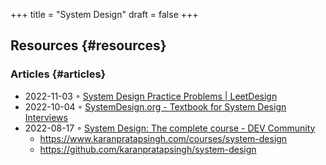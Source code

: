 +++
title = "System Design"
draft = false
+++

## Resources {#resources}


### Articles {#articles}

-   2022-11-03 ◦ [System Design Practice Problems | LeetDesign](https://leetdesign.com/)
-   2022-10-04 ◦ [SystemDesign.org - Textbook for System Design Interviews](https://docs.google.com/document/d/1pOarvQbjzLd9tz5ZuxktyrYsZ41mbWba5_LUeFj65lI/edit?usp=embed_facebook&usp=embed_facebook&usp=embed_facebook&usp=embed_facebook)
-   2022-08-17 ◦ [System Design: The complete course - DEV Community](https://dev.to/karanpratapsingh/system-design-the-complete-course-10fo)
    -   <https://www.karanpratapsingh.com/courses/system-design>
    -   <https://github.com/karanpratapsingh/system-design>
